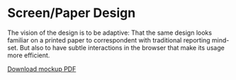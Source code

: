 # Screen/Paper Design

The vision of the design is to be adaptive: That the same design looks familiar on a printed paper to correspondent with traditional reporting mind-set. But also to have subtle interactions in the browser that make its usage more efficient.

[Download mockup PDF](/assets/Melon-Report-Mockup-v2.pdf)
